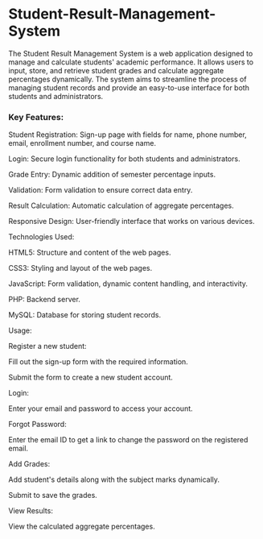 # Student-Result-Management-System


The Student Result Management System is a web application designed to manage and calculate students' academic performance. It allows users to input, store, and retrieve student grades and calculate aggregate percentages dynamically. The system aims to streamline the process of managing student records and provide an easy-to-use interface for both students and administrators.


<H3>Key Features:</H3>

Student Registration: Sign-up page with fields for name, phone number, email, enrollment number, and course name.

Login: Secure login functionality for both students and administrators.

Grade Entry: Dynamic addition of semester percentage inputs.

Validation: Form validation to ensure correct data entry.

Result Calculation: Automatic calculation of aggregate percentages.

Responsive Design: User-friendly interface that works on various devices.


Technologies Used:

HTML5: Structure and content of the web pages.

CSS3: Styling and layout of the web pages.

JavaScript: Form validation, dynamic content handling, and interactivity.

PHP: Backend server.

MySQL: Database for storing student records.


Usage:

Register a new student:

Fill out the sign-up form with the required information.

Submit the form to create a new student account.

Login:

Enter your email and password to access your account.

Forgot Password:

Enter the email ID to get a link to change the password on the registered email.

Add Grades:

Add student's details along with the subject marks dynamically.

Submit to save the grades.

View Results:

View the calculated aggregate percentages.
